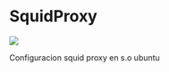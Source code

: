 <h1> SquidProxy</h1>

 <p align="left">
   <img src="https://img.shields.io/badge/SquidProxy-green">
   </p>

Configuracion squid proxy en s.o ubuntu
